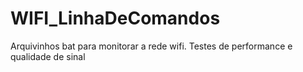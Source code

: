 # WIFI_LinhaDeComandos
Arquivinhos bat para monitorar a rede wifi. Testes de performance e qualidade de sinal
